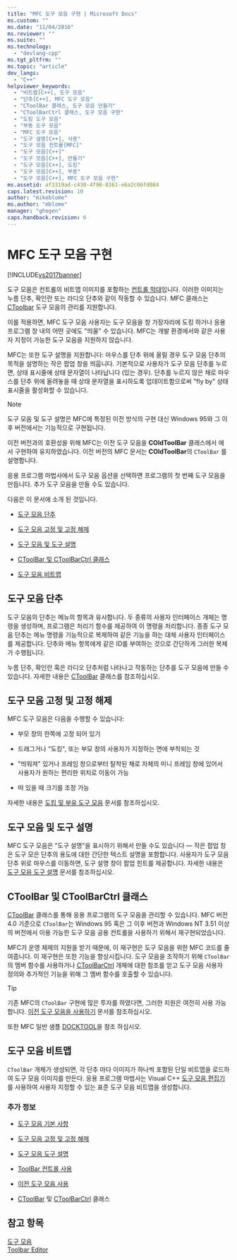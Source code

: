 ```yaml
---
title: "MFC 도구 모음 구현 | Microsoft Docs"
ms.custom: ""
ms.date: "11/04/2016"
ms.reviewer: ""
ms.suite: ""
ms.technology: 
  - "devlang-cpp"
ms.tgt_pltfrm: ""
ms.topic: "article"
dev_langs: 
  - "C++"
helpviewer_keywords: 
  - "비트맵[C++], 도구 모음"
  - "단추[C++], MFC 도구 모음"
  - "CToolBar 클래스, 도구 모음 만들기"
  - "CToolBarCtrl 클래스, 도구 모음 구현"
  - "도킹 도구 모음"
  - "부동 도구 모음"
  - "MFC 도구 모음"
  - "도구 설명[C++], 사용"
  - "도구 모음 컨트롤[MFC]"
  - "도구 모음[C++]"
  - "도구 모음[C++], 만들기"
  - "도구 모음[C++], 도킹"
  - "도구 모음[C++], 부동"
  - "도구 모음[C++], MFC 도구 모음 구현"
ms.assetid: af3319ad-c430-4f90-8361-e6a2c06fd084
caps.latest.revision: 10
author: "mikeblome"
ms.author: "mblome"
manager: "ghogen"
caps.handback.revision: 6
---
```

# MFC 도구 모음 구현
[!INCLUDE[vs2017banner](../assembler/inline/includes/vs2017banner.md)]

도구 모음은 컨트롤의 비트맵 이미지를 포함하는 [컨트롤 막대](../mfc/control-bars.md)입니다.  이러한 이미지는 누름 단추, 확인란 또는 라디오 단추와 같이 작동할 수 있습니다.  MFC 클래스는 [CToolbar](../mfc/reference/ctoolbar-class.md) 도구 모음의 관리를 지원합니다.  
  
 이를 적용하면, MFC 도구 모음 사용자는 도구 모음을 창 가장자리에 도킹 하거나 응용 프로그램 창 내의 어떤 곳에도 "띄울" 수 있습니다.  MFC는 개발 환경에서와 같은 사용자 지정이 가능한 도구 모음을 지원하지 않습니다.  
  
 MFC는 또한 도구 설명을 지원합니다: 마우스를 단추 위에 올릴 경우 도구 모음 단추의 목적을 설명하는 작은 팝업 창을 띄웁니다.  기본적으로 사용자가 도구 모음 단추를 누르면, 상태 표시줄에 상태 문자열이 나타납니다 \(있는 경우\).  단추를 누르지 않은 채로 마우스를 단추 위에 올려놓을 때 상태 문자열을 표시하도록 업데이트함으로써 "fly by" 상태 표시줄을 활성화할 수 있습니다.  
  
> [!NOTE]
>  도구 모음 및 도구 설명은 MFC에 특정된 이전 방식의 구현 대신 Windows 95와 그 이후 버전에서는 기능적으로 구현됩니다.  
  
 이전 버전과의 호환성을 위해 MFC는 이전 도구 모음을 **COldToolBar** 클래스에서 에서 구현하여 유지하였습니다.  이전 버전의 MFC 문서는 **COldToolBar**의  `CToolBar` 를 설명합니다.  
  
 응용 프로그램 마법사에서 도구 모음 옵션을 선택하면 프로그램의 첫 번째 도구 모음을 만듭니다.  추가 도구 모음을 만들 수도 있습니다.  
  
 다음은 이 문서에 소개 된 것입니다.  
  
-   [도구 모음 단추](#_core_toolbar_buttons)  
  
-   [도구 모음 고정 및 고정 해제](#_core_docking_and_floating_toolbars)  
  
-   [도구 모음 및 도구 설명](#_core_toolbars_and_tool_tips)  
  
-   [CToolBar 및 CToolBarCtrl 클래스](#_core_the_ctoolbar_and_ctoolbarctrl_classes)  
  
-   [도구 모음 비트맵](#_core_the_toolbar_bitmap)  
  
##  <a name="_core_toolbar_buttons"></a> 도구 모음 단추  
 도구 모음의 단추는 메뉴의 항목과 유사합니다.  두 종류의 사용자 인터페이스 개체는 명령을 생성하며, 프로그램은 처리기 함수를 제공하여 이 명령을 처리합니다.  종종 도구 모음 단추는 메뉴 명령을 기능적으로 복제하여 같은 기능을 하는 대체 사용자 인터페이스를 제공합니다.  단추와 메뉴 항목에게 같은 ID를 부여하는 것으로 간단하게 그러한 복제가 수행됩니다.  
  
 누름 단추, 확인란 혹은 라디오 단추처럼 나타나고 작동하는 단추를 도구 모음에 만들 수 있습니다.  자세한 내용은 [CToolBar](../mfc/reference/ctoolbar-class.md) 클래스를 참조하십시오.  
  
##  <a name="_core_docking_and_floating_toolbars"></a> 도구 모음 고정 및 고정 해제  
 MFC 도구 모음은 다음을 수행할 수 있습니다:  
  
-   부모 창의 한쪽에 고정 되어 있기  
  
-   드래그거나 "도킹", 또는 부모 창의 사용자가 지정하는 면에 부착되는 것  
  
-   "띄워져" 있거나 프레임 창으로부터 탈착된 채로 자체의 미니 프레임 창에 있어서 사용자가 원하는 편리한 위치로 이동이 가능  
  
-   떠 있을 때 크기를 조정 가능  
  
 자세한 내용은 [도킹 및 부유 도구 모음](../mfc/docking-and-floating-toolbars.md) 문서를 참조하십시오.  
  
##  <a name="_core_toolbars_and_tool_tips"></a> 도구 모음 및 도구 설명  
 MFC 도구 모음은 "도구 설명"을 표시하기 위해서 만들 수도 있습니다 — 작은 팝업 창은 도구 모은 단추의 용도에 대한 간단한 텍스트 설명을 포함합니다.  사용자가 도구 모음 단추 위로 마우스를 이동하면, 도구 설명 창이 팝업 힌트를 제공합니다.  자세한 내용은 [도구 모음 도구 설명](../mfc/toolbar-tool-tips.md) 문서를 참조하십시오.  
  
##  <a name="_core_the_ctoolbar_and_ctoolbarctrl_classes"></a> CToolBar 및 CToolBarCtrl 클래스  
 [CToolBar](../mfc/reference/ctoolbar-class.md) 클래스를 통해 응용 프로그램의 도구 모음을 관리할 수 있습니다.  MFC 버전 4.0 기준으로 `CToolBar`는 Windows 95 혹은 그 이후 버전과 Windows NT 3.51 이상의 버전에서 이용 가능한 도구 모음 공용 컨트롤을 사용하기 위해서 재구현되었습니다.  
  
 MFC가 운영 체제의 지원을 받기 때문에, 이 재구현은 도구 모음을 위한 MFC 코드를 줄여줍니다.  이 재구현은 또한 기능을 향상시킵니다.  도구 모음을 조작하기 위해 `CToolBar`의 멤버 함수를 사용하거나 [CToolBarCtrl](../mfc/reference/ctoolbarctrl-class.md) 개체에 대한 참조를 얻고 도구 모음 사용자 정의와 추가적인 기능을 위해 그 멤버 함수를 호출할 수 있습니다.  
  
> [!TIP]
>  기존 MFC의 `CToolBar` 구현에 많은 투자를 하였다면, 그러한 지원은 여전히 사용 가능합니다.  [이전 도구 모음을 사용하기](../mfc/using-your-old-toolbars.md) 문서를 참조하십시오.  
  
 또한 MFC 일반 샘플 [DOCKTOOL](../top/visual-cpp-samples.md)을 참조 하십시오.  
  
##  <a name="_core_the_toolbar_bitmap"></a> 도구 모음 비트맵  
 `CToolBar` 개체가 생성되면, 각 단추 마다 이미지가 하나씩 포함된 단일 비트맵을 로드하여 도구 모음 이미지를 만든다.  응용 프로그램 마법사는 Visual C\+\+ [도구 모음 편집기](../mfc/toolbar-editor.md)를 사용하여 사용자 지정할 수 있는 표준 도구 모음 비트맵을 생성합니다.  
  
### 추가 정보  
  
-   [도구 모음 기본 사항](../mfc/toolbar-fundamentals.md)  
  
-   [도구 모음 고정 및 고정 해제](../mfc/docking-and-floating-toolbars.md)  
  
-   [도구 모음 도구 설명](../mfc/toolbar-tool-tips.md)  
  
-   [ToolBar 컨트롤 사용](../mfc/working-with-the-toolbar-control.md)  
  
-   [이전 도구 모음 사용](../mfc/using-your-old-toolbars.md)  
  
-   [CToolBar](../mfc/reference/ctoolbar-class.md) 및 [CToolBarCtrl](../mfc/reference/ctoolbarctrl-class.md) 클래스  
  
## 참고 항목  
 [도구 모음](../mfc/toolbars.md)   
 [Toolbar Editor](../mfc/toolbar-editor.md)